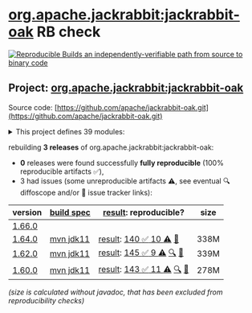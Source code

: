 [org.apache.jackrabbit:jackrabbit-oak](https://central.sonatype.com/artifact/org.apache.jackrabbit/jackrabbit-oak/versions) RB check
=======

[![Reproducible Builds](https://reproducible-builds.org/images/logos/rb.svg) an independently-verifiable path from source to binary code](https://reproducible-builds.org/)

## Project: [org.apache.jackrabbit:jackrabbit-oak](https://central.sonatype.com/artifact/org.apache.jackrabbit/jackrabbit-oak/versions)

Source code: [https://github.com/apache/jackrabbit-oak.git](https://github.com/apache/jackrabbit-oak.git)

<details><summary>This project defines 39 modules:</summary>

* [org.apache.jackrabbit:oak-api](https://central.sonatype.com/artifact/org.apache.jackrabbit/oak-api/1.64.0)
* [org.apache.jackrabbit:oak-auth-external](https://central.sonatype.com/artifact/org.apache.jackrabbit/oak-auth-external/1.64.0)
* [org.apache.jackrabbit:oak-auth-ldap](https://central.sonatype.com/artifact/org.apache.jackrabbit/oak-auth-ldap/1.64.0)
* [org.apache.jackrabbit:oak-authorization-cug](https://central.sonatype.com/artifact/org.apache.jackrabbit/oak-authorization-cug/1.64.0)
* [org.apache.jackrabbit:oak-authorization-principalbased](https://central.sonatype.com/artifact/org.apache.jackrabbit/oak-authorization-principalbased/1.64.0)
* [org.apache.jackrabbit:oak-blob](https://central.sonatype.com/artifact/org.apache.jackrabbit/oak-blob/1.64.0)
* [org.apache.jackrabbit:oak-blob-cloud](https://central.sonatype.com/artifact/org.apache.jackrabbit/oak-blob-cloud/1.64.0)
* [org.apache.jackrabbit:oak-blob-cloud-azure](https://central.sonatype.com/artifact/org.apache.jackrabbit/oak-blob-cloud-azure/1.64.0)
* [org.apache.jackrabbit:oak-blob-plugins](https://central.sonatype.com/artifact/org.apache.jackrabbit/oak-blob-plugins/1.64.0)
* [org.apache.jackrabbit:oak-commons](https://central.sonatype.com/artifact/org.apache.jackrabbit/oak-commons/1.64.0)
* [org.apache.jackrabbit:oak-core](https://central.sonatype.com/artifact/org.apache.jackrabbit/oak-core/1.64.0)
* [org.apache.jackrabbit:oak-core-spi](https://central.sonatype.com/artifact/org.apache.jackrabbit/oak-core-spi/1.64.0)
* [org.apache.jackrabbit:oak-exercise](https://central.sonatype.com/artifact/org.apache.jackrabbit/oak-exercise/1.64.0)
* [org.apache.jackrabbit:oak-http](https://central.sonatype.com/artifact/org.apache.jackrabbit/oak-http/1.64.0)
* [org.apache.jackrabbit:oak-it](https://central.sonatype.com/artifact/org.apache.jackrabbit/oak-it/1.64.0)
* [org.apache.jackrabbit:oak-jackrabbit-api](https://central.sonatype.com/artifact/org.apache.jackrabbit/oak-jackrabbit-api/1.64.0)
* [org.apache.jackrabbit:oak-jcr](https://central.sonatype.com/artifact/org.apache.jackrabbit/oak-jcr/1.64.0)
* [org.apache.jackrabbit:oak-lucene](https://central.sonatype.com/artifact/org.apache.jackrabbit/oak-lucene/1.64.0)
* [org.apache.jackrabbit:oak-parent](https://central.sonatype.com/artifact/org.apache.jackrabbit/oak-parent/1.64.0)
* [org.apache.jackrabbit:oak-pojosr](https://central.sonatype.com/artifact/org.apache.jackrabbit/oak-pojosr/1.64.0)
* [org.apache.jackrabbit:oak-query-spi](https://central.sonatype.com/artifact/org.apache.jackrabbit/oak-query-spi/1.64.0)
* [org.apache.jackrabbit:oak-run](https://central.sonatype.com/artifact/org.apache.jackrabbit/oak-run/1.64.0)
* [org.apache.jackrabbit:oak-run-commons](https://central.sonatype.com/artifact/org.apache.jackrabbit/oak-run-commons/1.64.0)
* [org.apache.jackrabbit:oak-run-elastic](https://central.sonatype.com/artifact/org.apache.jackrabbit/oak-run-elastic/1.64.0)
* [org.apache.jackrabbit:oak-search](https://central.sonatype.com/artifact/org.apache.jackrabbit/oak-search/1.64.0)
* [org.apache.jackrabbit:oak-search-elastic](https://central.sonatype.com/artifact/org.apache.jackrabbit/oak-search-elastic/1.64.0)
* [org.apache.jackrabbit:oak-search-mt](https://central.sonatype.com/artifact/org.apache.jackrabbit/oak-search-mt/1.64.0)
* [org.apache.jackrabbit:oak-security-spi](https://central.sonatype.com/artifact/org.apache.jackrabbit/oak-security-spi/1.64.0)
* [org.apache.jackrabbit:oak-segment-aws](https://central.sonatype.com/artifact/org.apache.jackrabbit/oak-segment-aws/1.64.0)
* [org.apache.jackrabbit:oak-segment-azure](https://central.sonatype.com/artifact/org.apache.jackrabbit/oak-segment-azure/1.64.0)
* [org.apache.jackrabbit:oak-segment-remote](https://central.sonatype.com/artifact/org.apache.jackrabbit/oak-segment-remote/1.64.0)
* [org.apache.jackrabbit:oak-segment-tar](https://central.sonatype.com/artifact/org.apache.jackrabbit/oak-segment-tar/1.64.0)
* [org.apache.jackrabbit:oak-shaded-guava](https://central.sonatype.com/artifact/org.apache.jackrabbit/oak-shaded-guava/1.64.0)
* [org.apache.jackrabbit:oak-solr-core](https://central.sonatype.com/artifact/org.apache.jackrabbit/oak-solr-core/1.64.0)
* [org.apache.jackrabbit:oak-solr-osgi](https://central.sonatype.com/artifact/org.apache.jackrabbit/oak-solr-osgi/1.64.0)
* [org.apache.jackrabbit:oak-store-composite](https://central.sonatype.com/artifact/org.apache.jackrabbit/oak-store-composite/1.64.0)
* [org.apache.jackrabbit:oak-store-document](https://central.sonatype.com/artifact/org.apache.jackrabbit/oak-store-document/1.64.0)
* [org.apache.jackrabbit:oak-store-spi](https://central.sonatype.com/artifact/org.apache.jackrabbit/oak-store-spi/1.64.0)
* [org.apache.jackrabbit:oak-upgrade](https://central.sonatype.com/artifact/org.apache.jackrabbit/oak-upgrade/1.64.0)
</details>

rebuilding **3 releases** of org.apache.jackrabbit:jackrabbit-oak:
- **0** releases were found successfully **fully reproducible** (100% reproducible artifacts :white_check_mark:),
- 3 had issues (some unreproducible artifacts :warning:, see eventual :mag: diffoscope and/or :memo: issue tracker links):

| version | [build spec](/BUILDSPEC.md) | [result](https://reproducible-builds.org/docs/jvm/): reproducible? | size |
| -- | --------- | ------ | -- |
| [1.66.0](https://central.sonatype.com/artifact/org.apache.jackrabbit/oak-parent/1.66.0/pom) | | | |
| [1.64.0](https://central.sonatype.com/artifact/org.apache.jackrabbit/jackrabbit-oak/1.64.0/pom) | [mvn jdk11](jackrabbit-oak-1.64.0.buildspec) | [result](jackrabbit-oak-1.64.0.buildinfo): [140 :white_check_mark:  10 :warning:](jackrabbit-oak-1.64.0.buildcompare) [:memo:](https://issues.apache.org/jira/browse/OAK-10662) | 338M |
| [1.62.0](https://central.sonatype.com/artifact/org.apache.jackrabbit/jackrabbit-oak/1.62.0/pom) | [mvn jdk11](jackrabbit-oak-1.62.0.buildspec) | [result](jackrabbit-oak-1.62.0.buildinfo): [145 :white_check_mark:  9 :warning:](jackrabbit-oak-1.62.0.buildcompare) [:mag:](jackrabbit-oak-1.62.0.diffoscope) [:memo:](https://issues.apache.org/jira/browse/OAK-10662) | 339M |
| [1.60.0](https://central.sonatype.com/artifact/org.apache.jackrabbit/jackrabbit-oak/1.60.0/pom) | [mvn jdk11](jackrabbit-oak-1.60.0.buildspec) | [result](jackrabbit-oak-1.60.0.buildinfo): [143 :white_check_mark:  11 :warning:](jackrabbit-oak-1.60.0.buildcompare) [:mag:](jackrabbit-oak-1.60.0.diffoscope) [:memo:](https://issues.apache.org/jira/browse/OAK-10662) | 278M |

<i>(size is calculated without javadoc, that has been excluded from reproducibility checks)</i>
